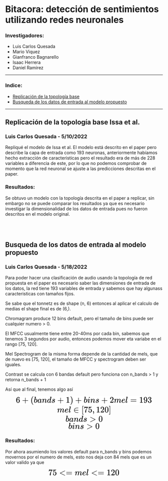 # Bitacora: detección de sentimientos utilizando redes neuronales
### Investigadores:
* Luis Carlos Quesada
* Mario Viquez
* Gianfranco Bagnarello
* Isaac Herrera
* Daniel Ramirez
---
 
### Indice:

* [Replicación de la topología base](#1)
* [Busqueda de los datos de entrada al modelo propuesto](#2)

---

## <a mame="#1"> Replicación de la topología base Issa et al. </a>
### Luis Carlos Quesada - 5/10/2022
Repliqué el modelo de Issa et al. El modelo está descrito en el paper pero describe la capa de entrada como 193 neuronas, anteriormente habíamos hecho extracción de caracteristicas pero el resultado era de más de 228 variables a diferencia de este, por lo que no podemos comprobar de momento que la red neuronal se ajuste a las predicciones descritas en el paper.

### Resultados:
Se obtuvo un modelo con la topología descrita en el paper a replicar, sin embargo no se puede comparar los resultados ya que es necesario investigar la dimensionalidad de los datos de entrada pues no fueron descritos en el modelo original. 

<br>
<br>

## <a mame="#2"> Busqueda de los datos de entrada al modelo propuesto </a>
### Luis Carlos Quesada - 5/18/2022
Para poder hacer una clasificación de audio usando la topología de red propuesta en el paper es necesario saber las dimensiones de entrada de los datos, la red tiene 193 variables de entrada y sabemos que hay algunass caracteristicas con tamaños fijos.

Se sabe que el tonnetz es de shape (n, 6) entonces al aplicar el calculo de medias el shape final es de (6,).

Chromagram produce 12 bins default, pero el tamaño de bins puede ser cualquier numero > 0.

El MFCC usualmente tiene entre 20-40ms por cada bin, sabemos que tenemos 3 segundos por audio, entonces podemos mover eta variabe en el rango [75, 120].

Mel Spectrogram de la misma forma depende de la cantidad de mels, que de nuevo es [75, 120], el tamaño de MFCC y spectrogram deben ser iguales.

Contrast se calcula con 6 bandas default pero funciona con n_bands > 1 y retorna n_bands + 1

Así que al final, tenemos algo así

<!-- $$ 
6 + (bands + 1) + bins + 2mel = 193
$$ --> 

<div align="center"><img style="background: white;" src="svg\nBcoiMI68J.svg"></div> 

<!-- $$
mel ∈ [75, 120]
$$ --> 

<div align="center"><img style="background: white;" src="svg\qeqZGbzVgF.svg"></div>
<!-- $$
bands > 0
$$ --> 

<div align="center"><img style="background: white;" src="svg\6FeOJvlnpQ.svg"></div>
<!-- $$
bins > 0
$$ --> 

<div align="center"><img style="background: white;" src="svg\OPBItwIF41.svg"></div>

### Resultados:
Por ahora asumiendo los valores default para n_bands y bins podemos movernos por el numero de mels, esto nos deja con 84 mels que es un valor valido ya que 
<!-- $$ 
75 <= mel <= 120 
$$ --> 

<div align="center"><img style="background: white;" src="svg\zL6jhbHNkE.svg"></div>